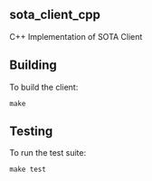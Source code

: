 sota_client_cpp
------

C++ Implementation of SOTA Client

Building
------

To build the client:

~~~
make
~~~

Testing
-----

To run the test suite:

~~~
make test
~~~
